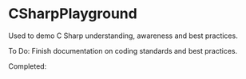 # CSharpPlayground
Used to demo C Sharp understanding, awareness and best practices.

To Do: 
Finish documentation on coding standards and best practices. 

Completed: